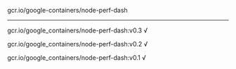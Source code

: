 gcr.io/google-containers/node-perf-dash 

----
gcr.io/google_containers/node-perf-dash:v0.3 √

gcr.io/google_containers/node-perf-dash:v0.2 √

gcr.io/google_containers/node-perf-dash:v0.1 √


